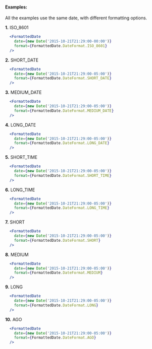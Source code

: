 #### Examples:

All the examples use the same date, with different formatting options.

__1.__ ISO_8601

```jsx
  <FormattedDate
    date={new Date('2015-10-21T21:29:00-00:00')}
    format={FormattedDate.DateFormat.ISO_8601}
  />
```

__2.__ SHORT_DATE

```jsx
  <FormattedDate
    date={new Date('2015-10-21T21:29:00-05:00')}
    format={FormattedDate.DateFormat.SHORT_DATE}
  />
```

__3.__ MEDIUM_DATE

```jsx
  <FormattedDate
    date={new Date('2015-10-21T21:29:00-05:00')}
    format={FormattedDate.DateFormat.MEDIUM_DATE}
  />
```

__4.__ LONG_DATE

```jsx
  <FormattedDate
    date={new Date('2015-10-21T21:29:00-05:00')}
    format={FormattedDate.DateFormat.LONG_DATE}
  />
```

__5.__ SHORT_TIME

```jsx
  <FormattedDate
    date={new Date('2015-10-21T21:29:00-05:00')}
    format={FormattedDate.DateFormat.SHORT_TIME}
  />
```

__6.__ LONG_TIME

```jsx
  <FormattedDate
    date={new Date('2015-10-21T21:29:00-05:00')}
    format={FormattedDate.DateFormat.LONG_TIME}
  />
```

__7.__ SHORT

```jsx
  <FormattedDate
    date={new Date('2015-10-21T21:29:00-05:00')}
    format={FormattedDate.DateFormat.SHORT}
  />
```

__8.__ MEDIUM

```jsx
  <FormattedDate
    date={new Date('2015-10-21T21:29:00-05:00')}
    format={FormattedDate.DateFormat.MEDIUM}
  />
```

__9.__ LONG

```jsx
  <FormattedDate
    date={new Date('2015-10-21T21:29:00-05:00')}
    format={FormattedDate.DateFormat.LONG}
  />
```

__10.__ AGO

```jsx
  <FormattedDate
    date={new Date('2015-10-21T21:29:00-05:00')}
    format={FormattedDate.DateFormat.AGO}
  />
```

